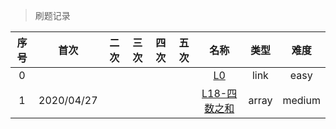 > 刷题记录


| 序号 | 首次 | 二次 | 三次 | 四次 | 五次 | 名称 | 类型 | 难度 |
| :---: | :---: | :---: | :---: | :---: | :---: | :---: | :---: | :---: |
| 0 |  |  |  |  |  | [L0]() | link | easy |
| 1 | 2020/04/27 | | | | | [L18-四数之和](https://leetcode-cn.com/problems/4sum/) | array | medium |




